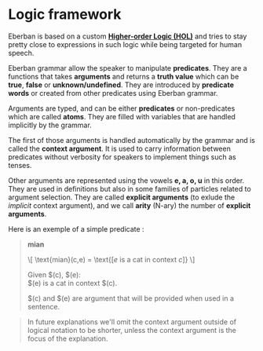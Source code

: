 # Logic framework

Eberban is based on a custom __[Higher-order Logic (HOL)]__ and tries to stay
pretty close to expressions in such logic while being targeted for human speech.

[Higher-order Logic (HOL)]: https://en.wikipedia.org/wiki/Higher-order_logic

Eberban grammar allow the speaker to manipulate __predicates__. They are a
functions that takes __arguments__ and returns a __truth value__ which can be
__true__, __false__ or __unknown/undefined__. They are introduced by __predicate
words__ or created from other predicates using Eberban grammar.

Arguments are typed, and can be either __predicates__ or non-predicates which
are called __atoms__. They are filled with variables that are handled implicitly
by the grammar.

The first of those arguments is handled automatically by the grammar and is
called the __context argument__. It is used to carry information between
predicates without verbosity for speakers to implement things such as tenses.

Other arguments are represented using the vowels __e, a, o, u__ in this order.
They are used in definitions but also in some families of particles related to
argument selection. They are called __explicit arguments__ (to exlude the
_implicit_ context argument), and we call __arity__ (N-ary) the number of
__explicit arguments__.

Here is an exemple of a simple predicate :

> __mian__
>
> \\[ \text{mian}(c,e) = \text{[$e$ is a cat in context $c$]} \\]
> 
> Given $(c), $(e):\
> $(e) is a cat in context $(c).
>
> $(c) and $(e) are argument that will be provided when used in a sentence.

> In future explanations we'll omit the context argument outside of logical
> notation to be shorter, unless the context argument is the focus of the
> explanation.
